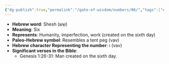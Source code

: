 ```yaml
---
{"dg-publish":true,"permalink":"/gate-of-wisdom/numbers/06/","tags":["#GateWisdom","#Numbers","#N"]}
---
```



- **Hebrew word**: Shesh (שֵׁשׁ)
- **Meaning**: Six
- **Represents**: Humanity, imperfection, work (created on the sixth day)
- **Paleo-Hebrew symbol**: Resembles a tent peg (vav)
- **Hebrew character Representing the number**: ו (vav)
- **Significant verses in the Bible**:
  - Genesis 1:26-31: Man created on the sixth day.


